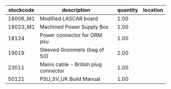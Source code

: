 |stockcode|description|quantity|location|
|---------|-----------|--------|--------|
|18006_M1|Modified LASCAR board|1.00||
|18023_M1|Machined Power Supply Box|1.00||
|18124|Power connector for ORM psu|1.00||
|19019|Sleeved Grommets (bag of 50)|2.00||
|23011|Mains cable - British plug connector|1.00||
|50121|PSU_5V_UK Build Manual|1.00||
